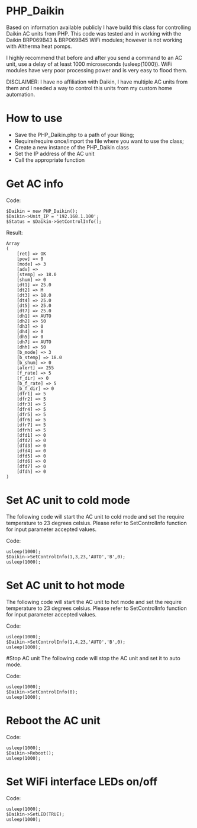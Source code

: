 # PHP_Daikin
Based on information available publicly I have build this class for controlling Daikin AC units from PHP. This code was tested and in working with the Daikin BRP069B43 & BRP069B45 WiFi modules; however is not working with Altherma heat pomps.

I highly recommend that before and after you send a command to an AC unit, use a delay of at least 1000 microseconds (usleep(1000)). WiFi modules have very poor processing power and is very easy to flood them.

DISCLAIMER: I have no affiliation with Daikin, I have multiple AC units from them and I needed a way to control this units from my custom home automation.

# How to use
- Save the PHP_Daikin.php to a path of your liking;
- Require/require once/import the file where you want to use the class;
- Create a new instance of the PHP_Daikin class
- Set the IP address of the AC unit
- Call the appropriate function

# Get AC info
Code:
```
$Daikin = new PHP_Daikin();
$Daikin->Unit_IP = '192.168.1.100';
$Status = $Daikin->GetControlInfo();
```

Result:
```
Array
(
    [ret] => OK
    [pow] => 0
    [mode] => 3
    [adv] => 
    [stemp] => 18.0
    [shum] => 0
    [dt1] => 25.0
    [dt2] => M
    [dt3] => 18.0
    [dt4] => 25.0
    [dt5] => 25.0
    [dt7] => 25.0
    [dh1] => AUTO
    [dh2] => 50
    [dh3] => 0
    [dh4] => 0
    [dh5] => 0
    [dh7] => AUTO
    [dhh] => 50
    [b_mode] => 3
    [b_stemp] => 18.0
    [b_shum] => 0
    [alert] => 255
    [f_rate] => 5
    [f_dir] => 0
    [b_f_rate] => 5
    [b_f_dir] => 0
    [dfr1] => 5
    [dfr2] => 5
    [dfr3] => 5
    [dfr4] => 5
    [dfr5] => 5
    [dfr6] => 5
    [dfr7] => 5
    [dfrh] => 5
    [dfd1] => 0
    [dfd2] => 0
    [dfd3] => 0
    [dfd4] => 0
    [dfd5] => 0
    [dfd6] => 0
    [dfd7] => 0
    [dfdh] => 0
)
```
# Set AC unit to cold mode
The following code will start the AC unit to cold mode and set the require temperature to 23 degrees celsius. Please refer to SetControlInfo function for input parameter accepted values.

Code:
```
usleep(1000);
$Daikin->SetControlInfo(1,3,23,'AUTO','B',0);
usleep(1000);
```

# Set AC unit to hot mode
The following code will start the AC unit to hot mode and set the require temperature to 23 degrees celsius. Please refer to SetControlInfo function for input parameter accepted values.

Code:
```
usleep(1000);
$Daikin->SetControlInfo(1,4,23,'AUTO','B',0);
usleep(1000);
```

#Stop AC unit
The following code will stop the AC unit and set it to auto mode.

Code:
```
usleep(1000);
$Daikin->SetControlInfo(0);
usleep(1000);
```

# Reboot the AC unit
Code:
```
usleep(1000);
$Daikin->Reboot();
usleep(1000);
```

# Set WiFi interface LEDs on/off
Code:
```
usleep(1000);
$Daikin->SetLED(TRUE);
usleep(1000);
```
